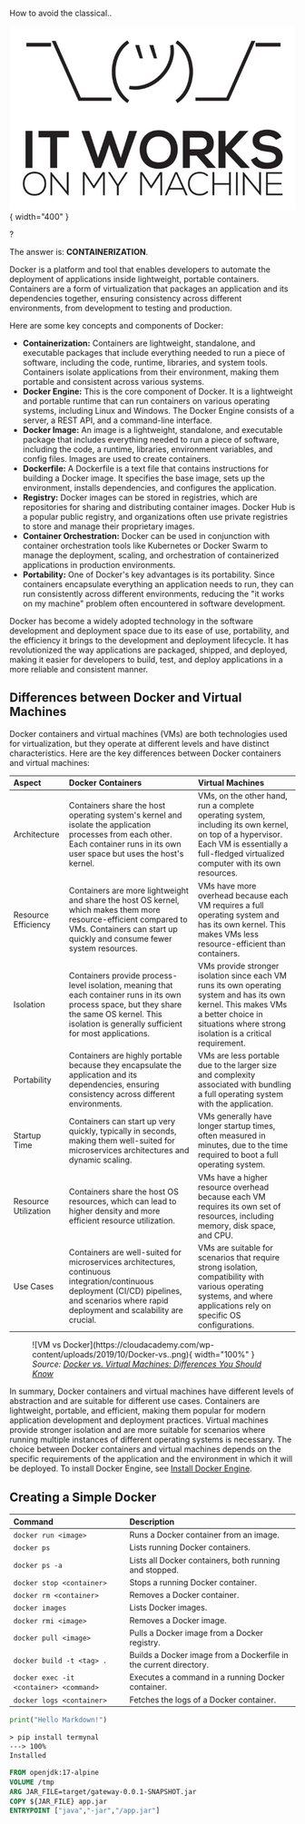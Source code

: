 
How to avoid the classical..

![It Works on My Machine](./assets/images/itworksonmymachine.png){ width="400" }

?

The answer is: **CONTAINERIZATION**.

Docker is a platform and tool that enables developers to automate the deployment of applications inside lightweight, portable containers. Containers are a form of virtualization that packages an application and its dependencies together, ensuring consistency across different environments, from development to testing and production.

Here are some key concepts and components of Docker:

- **Containerization:** Containers are lightweight, standalone, and executable packages that include everything needed to run a piece of software, including the code, runtime, libraries, and system tools. Containers isolate applications from their environment, making them portable and consistent across various systems.
- **Docker Engine:** This is the core component of Docker. It is a lightweight and portable runtime that can run containers on various operating systems, including Linux and Windows. The Docker Engine consists of a server, a REST API, and a command-line interface.
- **Docker Image:** An image is a lightweight, standalone, and executable package that includes everything needed to run a piece of software, including the code, a runtime, libraries, environment variables, and config files. Images are used to create containers.
- **Dockerfile:** A Dockerfile is a text file that contains instructions for building a Docker image. It specifies the base image, sets up the environment, installs dependencies, and configures the application.
- **Registry:** Docker images can be stored in registries, which are repositories for sharing and distributing container images. Docker Hub is a popular public registry, and organizations often use private registries to store and manage their proprietary images.
- **Container Orchestration:** Docker can be used in conjunction with container orchestration tools like Kubernetes or Docker Swarm to manage the deployment, scaling, and orchestration of containerized applications in production environments.
- **Portability:** One of Docker's key advantages is its portability. Since containers encapsulate everything an application needs to run, they can run consistently across different environments, reducing the "it works on my machine" problem often encountered in software development.

Docker has become a widely adopted technology in the software development and deployment space due to its ease of use, portability, and the efficiency it brings to the development and deployment lifecycle. It has revolutionized the way applications are packaged, shipped, and deployed, making it easier for developers to build, test, and deploy applications in a more reliable and consistent manner.

## Differences between Docker and Virtual Machines

Docker containers and virtual machines (VMs) are both technologies used for virtualization, but they operate at different levels and have distinct characteristics. Here are the key differences between Docker containers and virtual machines:

| Aspect | Docker Containers | Virtual Machines |
|:-|:-|:-|
| Architecture | Containers share the host operating system's kernel and isolate the application processes from each other. Each container runs in its own user space but uses the host's kernel. | VMs, on the other hand, run a complete operating system, including its own kernel, on top of a hypervisor. Each VM is essentially a full-fledged virtualized computer with its own resources. |
| Resource Efficiency | Containers are more lightweight and share the host OS kernel, which makes them more resource-efficient compared to VMs. Containers can start up quickly and consume fewer system resources. | VMs have more overhead because each VM requires a full operating system and has its own kernel. This makes VMs less resource-efficient than containers. |
| Isolation | Containers provide process-level isolation, meaning that each container runs in its own process space, but they share the same OS kernel. This isolation is generally sufficient for most applications. | VMs provide stronger isolation since each VM runs its own operating system and has its own kernel. This makes VMs a better choice in situations where strong isolation is a critical requirement. |
| Portability | Containers are highly portable because they encapsulate the application and its dependencies, ensuring consistency across different environments. | VMs are less portable due to the larger size and complexity associated with bundling a full operating system with the application. |
| Startup Time | Containers can start up very quickly, typically in seconds, making them well-suited for microservices architectures and dynamic scaling. | VMs generally have longer startup times, often measured in minutes, due to the time required to boot a full operating system. |
| Resource Utilization | Containers share the host OS resources, which can lead to higher density and more efficient resource utilization. | VMs have a higher resource overhead because each VM requires its own set of resources, including memory, disk space, and CPU. |
| Use Cases | Containers are well-suited for microservices architectures, continuous integration/continuous deployment (CI/CD) pipelines, and scenarios where rapid deployment and scalability are crucial. | VMs are suitable for scenarios that require strong isolation, compatibility with various operating systems, and where applications rely on specific OS configurations. |

<figure markdown>
  ![VM vs Docker](https://cloudacademy.com/wp-content/uploads/2019/10/Docker-vs..png){ width="100%" }
  <figcaption><i>Source: <a href="https://cloudacademy.com/blog/docker-vs-virtual-machines-differences-you-should-know/" target="_blank">Docker vs. Virtual Machines: Differences You Should Know</a></i></figcaption>
</figure>

In summary, Docker containers and virtual machines have different levels of abstraction and are suitable for different use cases. Containers are lightweight, portable, and efficient, making them popular for modern application development and deployment practices. Virtual machines provide stronger isolation and are more suitable for scenarios where running multiple instances of different operating systems is necessary. The choice between Docker containers and virtual machines depends on the specific requirements of the application and the environment in which it will be deployed. To install Docker Engine, see [Install Docker Engine](https://docs.docker.com/engine/install/).

## Creating a Simple Docker

| Command | Description |
|:-|:-|
| `docker run <image>` | Runs a Docker container from an image. |
| `docker ps` | Lists running Docker containers. |
| `docker ps -a` | Lists all Docker containers, both running and stopped. |
| `docker stop <container>` | Stops a running Docker container. |
| `docker rm <container>` | Removes a Docker container. |
| `docker images` | Lists Docker images. |
| `docker rmi <image>` | Removes a Docker image. |
| `docker pull <image>` | Pulls a Docker image from a Docker registry. |
| `docker build -t <tag> .` | Builds a Docker image from a Dockerfile in the current directory. |
| `docker exec -it <container> <command>` | Executes a command in a running Docker container. |
| `docker logs <container>` | Fetches the logs of a Docker container. |

``` python exec="on"
print("Hello Markdown!")
```

<!-- termynal -->

```
> pip install termynal
---> 100%
Installed
```

``` dockerfile
FROM openjdk:17-alpine
VOLUME /tmp
ARG JAR_FILE=target/gateway-0.0.1-SNAPSHOT.jar
COPY ${JAR_FILE} app.jar
ENTRYPOINT ["java","-jar","/app.jar"]
```

[^1]: [Docker vs. Virtual Machines: Differences You Should Know](https://cloudacademy.com/blog/docker-vs-virtual-machines-differences-you-should-know/)
